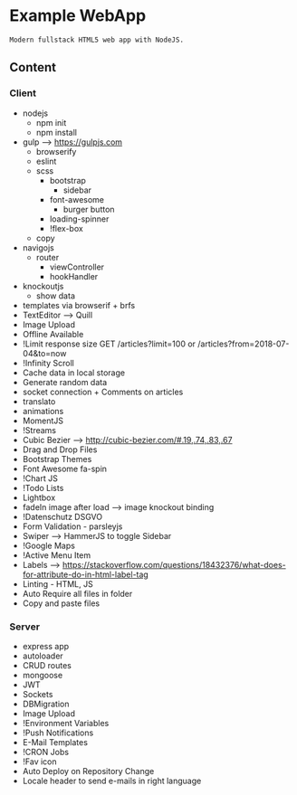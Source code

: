 # Example WebApp

`Modern fullstack HTML5 web app with NodeJS.`

## Content

### Client
* nodejs
    - npm init
    - npm install
* gulp --> https://gulpjs.com
    - browserify
    - eslint
    - scss
        - bootstrap
            - sidebar
        - font-awesome
            - burger button
        - loading-spinner
        - !flex-box
    - copy
* navigojs
    - router
        - viewController
        - hookHandler
* knockoutjs
    - show data
* templates via browserif + brfs
* TextEditor --> Quill
* Image Upload
* Offline Available
* !Limit response size GET /articles?limit=100 or /articles?from=2018-07-04&to=now
* !Infinity Scroll
* Cache data in local storage
* Generate random data
* socket connection + Comments on articles
* translato
* animations
* MomentJS
* !Streams
* Cubic Bezier --> http://cubic-bezier.com/#.19,.74,.83,.67
* Drag and Drop Files
* Bootstrap Themes
* Font Awesome fa-spin
* !Chart JS
* !Todo Lists
* Lightbox
* fadeIn image after load --> image knockout binding
* !Datenschutz DSGVO
* Form Validation - parsleyjs
* Swiper --> HammerJS to toggle Sidebar
* !Google Maps
* !Active Menu Item
* Labels --> https://stackoverflow.com/questions/18432376/what-does-for-attribute-do-in-html-label-tag
* Linting - HTML, JS
* Auto Require all files in folder
* Copy and paste files

### Server

* express app
* autoloader
* CRUD routes
* mongoose
* JWT
* Sockets
* DBMigration
* Image Upload
* !Environment Variables
* !Push Notifications
* E-Mail Templates
* !CRON Jobs
* !Fav icon
* Auto Deploy on Repository Change
* Locale header to send e-mails in right language